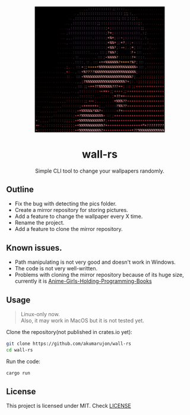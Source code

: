 <p align="center">
    <img src="./assets/icon.png" width="350px">
</p>

<h1 align="center">wall-rs</h1>

<p align="center">Simple CLI tool to change your wallpapers randomly.</p>

<h2>Outline</h2>

- Fix the bug with detecting the pics folder.
- Create a mirror repository for storing pictures.
- Add a feature to change the wallpaper every X time.
- Rename the project.
- Add a feature to clone the mirror repository.

<h2>Known issues.</h2>

- Path manipulating is not very good and doesn't work in Windows.
- The code is not very well-written.
- Problems with cloning the mirror repository because of its huge size, currently it is [Anime-Girls-Holding-Programming-Books](https://github.com/cat-milk/Anime-Girls-Holding-Programming-Books)

<h2>Usage</h2>

> Linux-only now. <br>
> Also, it may work in MacOS but it is not tested yet.

Clone the repository(not published in crates.io yet):
```bash
git clone https://github.com/akumarujon/wall-rs
cd wall-rs
```

Run the code:
```bash
cargo run
```

<h2>License</h2>

This project is licensed under MIT. Check [LICENSE](./LICENSE)